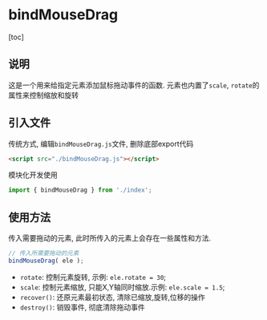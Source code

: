 # bindMouseDrag

[toc]

## 说明
这是一个用来给指定元素添加鼠标拖动事件的函数.
元素也内置了`scale`, `rotate`的属性来控制缩放和旋转


## 引入文件
传统方式, 编辑`bindMouseDrag.js`文件, 删除底部export代码
```html
<script src="./bindMouseDrag.js"></script>
```

模块化开发使用
```ts
import { bindMouseDrag } from './index';
```

## 使用方法
传入需要拖动的元素, 此时所传入的元素上会存在一些属性和方法.
```ts
// 传入所需要拖动的元素
bindMouseDrag( ele );
```

* `rotate`: 控制元素旋转, 示例: `ele.rotate = 30`;
* `scale`: 控制元素缩放, 只能X,Y轴同时缩放.示例: `ele.scale = 1.5`;
* `recover()`: 还原元素最初状态, 清除已缩放,旋转,位移的操作
* `destroy()`: 销毁事件, 彻底清除拖动事件